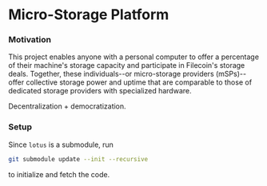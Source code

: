 # Micro-Storage Platform

### Motivation
This project enables anyone with a personal computer to offer a percentage of their machine's storage capacity and participate in Filecoin's storage deals. Together, these individuals--or micro-storage providers (mSPs)--offer collective storage power and uptime that are comparable to those of dedicated storage providers with specialized hardware. 

Decentralization + democratization. 

### Setup
Since `lotus` is a submodule, run
```zsh
git submodule update --init --recursive
```
to initialize and fetch the code.
